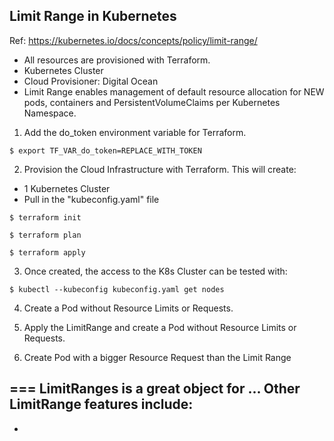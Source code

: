 ## Limit Range in Kubernetes

Ref: https://kubernetes.io/docs/concepts/policy/limit-range/

- All resources are provisioned with Terraform.
- Kubernetes Cluster
- Cloud Provisioner: Digital Ocean
- Limit Range enables management of default resource allocation for NEW pods, containers and PersistentVolumeClaims per Kubernetes Namespace.

1. Add the do_token environment variable for Terraform.
```
$ export TF_VAR_do_token=REPLACE_WITH_TOKEN
```

2. Provision the Cloud Infrastructure with Terraform.
This will create:
- 1 Kubernetes Cluster
- Pull in the "kubeconfig.yaml" file

````
$ terraform init

$ terraform plan

$ terraform apply
````

3. Once created, the access to the K8s Cluster can be tested with:
```
$ kubectl --kubeconfig kubeconfig.yaml get nodes
```

4. Create a Pod without Resource Limits or Requests.

5. Apply the LimitRange and create a Pod without Resource Limits or Requests.

6. Create Pod with a bigger Resource Request than the Limit Range

===
LimitRanges is a great object for ...
Other LimitRange features include:
- 
- 